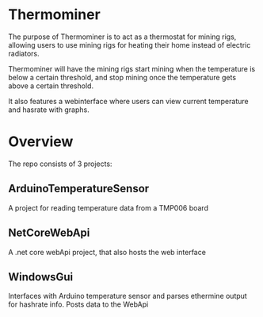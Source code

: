 # Thermominer

The purpose of Thermominer is to act as a thermostat for mining rigs, 
allowing users to use mining rigs for heating their home instead of
electric radiators.

Thermominer will have the mining rigs start mining when the temperature is
below a certain threshold, and stop mining once the temperature gets 
above a certain threshold.

It also features a webinterface where users can view current temperature 
and hasrate with graphs.

# Overview
The repo consists of 3 projects:

## ArduinoTemperatureSensor
A project for reading temperature data from a TMP006 board

## NetCoreWebApi
A .net core webApi project, that also hosts the web interface

## WindowsGui
Interfaces with Arduino temperature sensor and parses ethermine output
for hashrate info. Posts data to the WebApi





